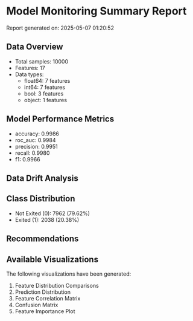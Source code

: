 # Model Monitoring Summary Report

Report generated on: 2025-05-07 01:20:52

## Data Overview
- Total samples: 10000
- Features: 17
- Data types:
  - float64: 7 features
  - int64: 7 features
  - bool: 3 features
  - object: 1 features

## Model Performance Metrics
- accuracy: 0.9986
- roc_auc: 0.9984
- precision: 0.9951
- recall: 0.9980
- f1: 0.9966

## Data Drift Analysis

## Class Distribution
- Not Exited (0): 7962 (79.62%)
- Exited (1): 2038 (20.38%)

## Recommendations

## Available Visualizations
The following visualizations have been generated:
1. Feature Distribution Comparisons
2. Prediction Distribution
3. Feature Correlation Matrix
4. Confusion Matrix
5. Feature Importance Plot
